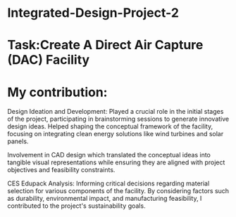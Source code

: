 # Integrated-Design-Project-2

# Task:Create A Direct Air Capture (DAC) Facility 

# My contribution:

Design Ideation and Development: Played a crucial role in the initial stages of the project, participating in brainstorming sessions to generate innovative design ideas. Helped shaping the conceptual framework of the facility, focusing on integrating clean energy solutions like wind turbines and solar panels.  

Involvement in CAD design which translated the conceptual ideas into tangible visual representations while ensuring they are aligned with project objectives and feasibility constraints.

CES Edupack Analysis: Informing critical decisions regarding material selection for various components of the facility. By considering factors such as durability, environmental impact, and manufacturing feasibility, I contributed to the project's sustainability goals.

